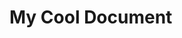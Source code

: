 <!-- GENERATED DOCUMENT DO NOT EDIT! -->
<!-- prettier-ignore-start -->
<!-- markdownlint-disable -->

<!-- Compiled with doculisp https://www.npmjs.com/package/doculisp -->

# My Cool Document #

<!-- markdownlint-restore -->
<!-- prettier-ignore-end -->
<!-- GENERATED DOCUMENT DO NOT EDIT! -->
